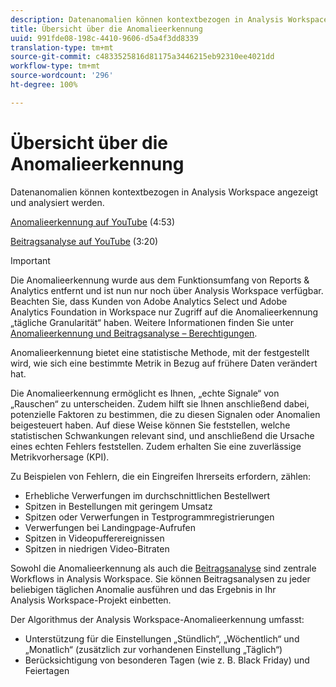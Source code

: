 ```yaml
---
description: Datenanomalien können kontextbezogen in Analysis Workspace angezeigt und analysiert werden.
title: Übersicht über die Anomalieerkennung
uuid: 991fde08-198c-4410-9606-d5a4f3dd8339
translation-type: tm+mt
source-git-commit: c4833525816d81175a3446215eb92310ee4021dd
workflow-type: tm+mt
source-wordcount: '296'
ht-degree: 100%

---
```



# Übersicht über die Anomalieerkennung

Datenanomalien können kontextbezogen in Analysis Workspace angezeigt und analysiert werden.

[Anomalieerkennung auf YouTube](https://www.youtube.com/watch?v=krXyQCjXoeU&amp;index=63&amp;list=PL2tCx83mn7GuNnQdYGOtlyCu0V5mEZ8sS) (4:53)

[Beitragsanalyse auf YouTube](https://www.youtube.com/watch?v=MbpeJIADtGk&amp;index=64&amp;list=PL2tCx83mn7GuNnQdYGOtlyCu0V5mEZ8sS) (3:20)

>[!IMPORTANT]
>
>Die Anomalieerkennung wurde aus dem Funktionsumfang von Reports &amp; Analytics entfernt und ist nun nur noch über Analysis Workspace verfügbar. Beachten Sie, dass Kunden von Adobe Analytics Select und Adobe Analytics Foundation in Workspace nur Zugriff auf die Anomalieerkennung „tägliche Granularität“ haben. Weitere Informationen finden Sie unter [Anomalieerkennung und Beitragsanalyse – Berechtigungen](/help/analyze/analysis-workspace/virtual-analyst/contribution-analysis/ca-tokens.md#section_9278D58F21A840AA9B1ED1BD07A1EF0A).

Anomalieerkennung bietet eine statistische Methode, mit der festgestellt wird, wie sich eine bestimmte Metrik in Bezug auf frühere Daten verändert hat.

Die Anomalieerkennung ermöglicht es Ihnen, „echte Signale“ von „Rauschen“ zu unterscheiden. Zudem hilft sie Ihnen anschließend dabei, potenzielle Faktoren zu bestimmen, die zu diesen Signalen oder Anomalien beigesteuert haben. Auf diese Weise können Sie feststellen, welche statistischen Schwankungen relevant sind, und anschließend die Ursache eines echten Fehlers feststellen. Zudem erhalten Sie eine zuverlässige Metrikvorhersage (KPI).

Zu Beispielen von Fehlern, die ein Eingreifen Ihrerseits erfordern, zählen:

* Erhebliche Verwerfungen im durchschnittlichen Bestellwert
* Spitzen in Bestellungen mit geringem Umsatz
* Spitzen oder Verwerfungen in Testprogrammregistrierungen
* Verwerfungen bei Landingpage-Aufrufen
* Spitzen in Videopufferereignissen
* Spitzen in niedrigen Video-Bitraten

Sowohl die Anomalieerkennung als auch die [Beitragsanalyse](https://docs.adobe.com/content/help/de-DE/analytics/analyze/analysis-workspace/virtual-analyst/anomaly-detection/anomaly-detection.html) sind zentrale Workflows in Analysis Workspace. Sie können Beitragsanalysen zu jeder beliebigen täglichen Anomalie ausführen und das Ergebnis in Ihr Analysis Workspace-Projekt einbetten.

Der Algorithmus der Analysis Workspace-Anomalieerkennung umfasst:

* Unterstützung für die Einstellungen „Stündlich“, „Wöchentlich“ und „Monatlich“ (zusätzlich zur vorhandenen Einstellung „Täglich“)
* Berücksichtigung von besonderen Tagen (wie z. B. Black Friday) und Feiertagen
